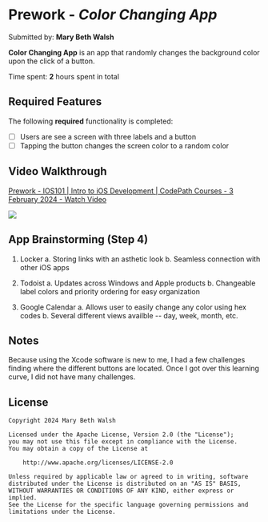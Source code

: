 # Prework - *Color Changing App*

Submitted by: **Mary Beth Walsh**

**Color Changing App** is an app that randomly changes the background color upon the click of a button. 

Time spent: **2** hours spent in total

## Required Features

The following **required** functionality is completed:

- [ ] Users are see a screen with three labels and a button
- [ ] Tapping the button changes the screen color to a random color
 
## Video Walkthrough
<div>
    <a href="https://www.loom.com/share/c372e1288b2e4455a63ff23a4d35111e">
      <p>Prework - IOS101 | Intro to iOS Development | CodePath Courses - 3 February 2024 - Watch Video</p>
    </a>
    <a href="https://www.loom.com/share/c372e1288b2e4455a63ff23a4d35111e">
      <img style="max-width:300px;" src="https://cdn.loom.com/sessions/thumbnails/c372e1288b2e4455a63ff23a4d35111e-1706941044577-with-play.gif">
    </a>
  </div>

## App Brainstorming (Step 4)
1. Locker
    a. Storing links with an asthetic look
    b. Seamless connection with other iOS apps

2. Todoist
    a. Updates across Windows and Apple products
    b. Changeable label colors and priority ordering for easy organization

3. Google Calendar
    a. Allows user to easily change any color using hex codes
    b. Several different views availble -- day, week, month, etc.
   
## Notes

Because using the Xcode software is new to me, I had a few challenges finding where the different buttons are located. Once I got over this learning curve, I did not have many challenges.

## License

    Copyright 2024 Mary Beth Walsh

    Licensed under the Apache License, Version 2.0 (the "License");
    you may not use this file except in compliance with the License.
    You may obtain a copy of the License at

        http://www.apache.org/licenses/LICENSE-2.0

    Unless required by applicable law or agreed to in writing, software
    distributed under the License is distributed on an "AS IS" BASIS,
    WITHOUT WARRANTIES OR CONDITIONS OF ANY KIND, either express or implied.
    See the License for the specific language governing permissions and
    limitations under the License.
